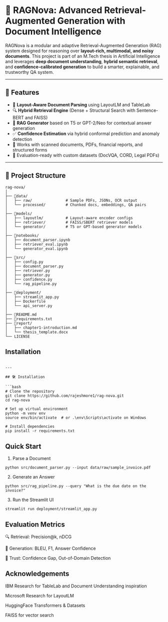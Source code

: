 # 🧠 RAGNova: Advanced Retrieval-Augmented Generation with Document Intelligence

RAGNova is a modular and adaptive Retrieval-Augmented Generation (RAG) system designed for reasoning over **layout-rich, multimodal, and noisy documents**. This project is part of an M.Tech thesis in Artificial Intelligence and leverages **deep document understanding**, **hybrid semantic retrieval**, and **confidence-calibrated generation** to build a smarter, explainable, and trustworthy QA system.

---



## 🚀 Features

- 🧾 **Layout-Aware Document Parsing** using LayoutLM and TableLab
- 🔍 **Hybrid Retrieval Engine** (Dense + Structural Search with Sentence-BERT and FAISS)
- 🧠 **RAG Generator** based on T5 or GPT-2/Neo for contextual answer generation
- ✅ **Confidence Estimation** via hybrid conformal prediction and anomaly detection
- 📄 Works with scanned documents, PDFs, financial reports, and structured forms
- 🧪 Evaluation-ready with custom datasets (DocVQA, CORD, Legal PDFs)

---

## 📁 Project Structure

```
rag-nova/
│
├── 📂data/
│   ├── raw/               # Sample PDFs, JSONs, OCR output
│   └── processed/         # Chunked docs, embeddings, QA pairs
│
├── 📂models/
│   ├── layoutlm/          # Layout-aware encoder configs
│   ├── retriever/         # FAISS/SBERT retriever models
│   └── generator/         # T5 or GPT-based generator models
│
├── 📂notebooks/
│   ├── document_parser.ipynb
│   ├── retriever_eval.ipynb
│   └── generator_eval.ipynb
│
├── 📂src/
│   ├── config.py
│   ├── document_parser.py
│   ├── retriever.py
│   ├── generator.py
│   ├── confidence.py
│   └── rag_pipeline.py
│
├── 📂deployment/
│   ├── streamlit_app.py
│   ├── Dockerfile
│   └── api_server.py
│
├── 📄README.md
├── 📄requirements.txt
├── 📄report/
│   ├── chapter1-introduction.md
│   └── thesis_template.docx
└── LICENSE
```

## Installation
```

---

## 🛠️ Installation

```bash
# Clone the repository
git clone https://github.com/rajeshmore1/rag-nova.git
cd rag-nova

# Set up virtual environment
python -m venv env
source env/bin/activate  # or .\env\Scripts\activate on Windows

# Install dependencies
pip install -r requirements.txt
```
## Quick Start
1. Parse a Document
```
python src/document_parser.py --input data/raw/sample_invoice.pdf
```
2. Generate an Answer
```
python src/rag_pipeline.py --query "What is the due date on the invoice?"
```
3. Run the Streamlit UI
```
streamlit run deployment/streamlit_app.py
```

## Evaluation Metrics
🔍 Retrieval: Precision@k, nDCG

🧠 Generation: BLEU, F1, Answer Confidence

🧯 Trust: Confidence Gap, Out-of-Domain Detection

## Acknowledgements
IBM Research for TableLab and Document Understanding inspiration

Microsoft Research for LayoutLM

HuggingFace Transformers & Datasets

FAISS for vector search


